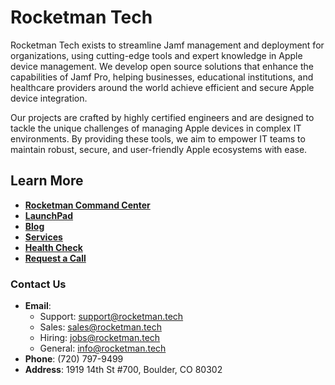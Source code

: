 # Rocketman Tech

Rocketman Tech exists to streamline Jamf management and deployment for organizations, using cutting-edge tools and expert knowledge in Apple device management. We develop open source solutions that enhance the capabilities of Jamf Pro, helping businesses, educational institutions, and healthcare providers around the world achieve efficient and secure Apple device integration.

Our projects are crafted by highly certified engineers and are designed to tackle the unique challenges of managing Apple devices in complex IT environments. By providing these tools, we aim to empower IT teams to maintain robust, secure, and user-friendly Apple ecosystems with ease.

## Learn More

- **[Rocketman Command Center](https://www.rocketman.tech/rocketman-command-center)**
- **[LaunchPad](https://www.rocketman.tech/launchpad)**
- **[Blog](https://www.rocketman.tech/blog)**
- **[Services](https://www.rocketman.tech/services)**
- **[Health Check](https://www.rocketman.tech/health-check)**
- **[Request a Call](https://www.rocketman.tech/request-a-call)**

### Contact Us

- **Email**:
  - Support: [support@rocketman.tech](mailto:support@rocketman.tech)
  - Sales: [sales@rocketman.tech](mailto:sales@rocketman.tech)
  - Hiring: [jobs@rocketman.tech](mailto:jobs@rocketman.tech)
  - General: [info@rocketman.tech](mailto:info@rocketman.tech)
- **Phone**: (720) 797-9499
- **Address**: 1919 14th St #700, Boulder, CO 80302
